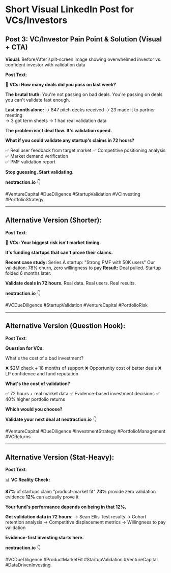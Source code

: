 # Short Visual LinkedIn Post for VCs/Investors

## Post 3: VC/Investor Pain Point & Solution (Visual + CTA)

**Visual**: Before/After split-screen image showing overwhelmed investor vs. confident investor with validation data

**Post Text**:

🎯 **VCs: How many deals did you pass on last week?**

**The brutal truth:**
You're not passing on bad deals.
You're passing on deals you can't validate fast enough.

**Last month alone:**
→ 847 pitch decks received
→ 23 made it to partner meeting  
→ 3 got term sheets
→ 1 had real validation data

**The problem isn't deal flow.**
**It's validation speed.**

**What if you could validate any startup's claims in 72 hours?**

✅ Real user feedback from target market
✅ Competitive positioning analysis
✅ Market demand verification  
✅ PMF validation report

**Stop guessing. Start validating.**

**nextraction.io** 👇

#VentureCapital #DueDiligence #StartupValidation #VCInvesting #PortfolioStrategy

---

## Alternative Version (Shorter):

**Post Text**:

💸 **VCs: Your biggest risk isn't market timing.**

**It's funding startups that can't prove their claims.**

**Recent case study:**
Series A startup: "Strong PMF with 50K users"
Our validation: 78% churn, zero willingness to pay
**Result:** Deal pulled. Startup folded 6 months later.

**Validate deals in 72 hours.**
Real data. Real users. Real results.

**nextraction.io** 👇

#VCDueDiligence #StartupValidation #VentureCapital #PortfolioRisk

---

## Alternative Version (Question Hook):

**Post Text**:

**Question for VCs:**

What's the cost of a bad investment?

❌ $2M check + 18 months of support
❌ Opportunity cost of better deals
❌ LP confidence and fund reputation

**What's the cost of validation?**

✅ 72 hours + real market data
✅ Evidence-based investment decisions
✅ 40% higher portfolio returns

**Which would you choose?**

**Validate your next deal at nextraction.io** 👇

#VentureCapital #DueDiligence #InvestmentStrategy #PortfolioManagement #VCReturns

---

## Alternative Version (Stat-Heavy):

**Post Text**:

📊 **VC Reality Check:**

**87%** of startups claim "product-market fit"
**73%** provide zero validation evidence
**12%** can actually prove it

**Your fund's performance depends on being in that 12%.**

**Get validation data in 72 hours:**
→ Sean Ellis Test results
→ Cohort retention analysis
→ Competitive displacement metrics
→ Willingness to pay validation

**Evidence-first investing starts here.**

**nextraction.io** 👇

#VCDueDiligence #ProductMarketFit #StartupValidation #VentureCapital #DataDrivenInvesting

